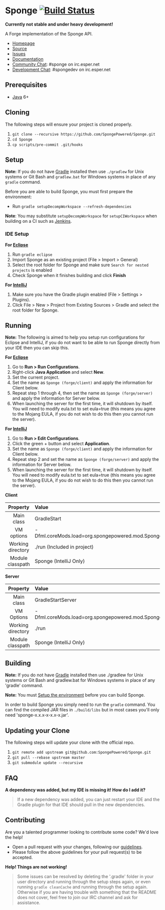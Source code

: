 Sponge [![Build Status](https://travis-ci.org/SpongePowered/Sponge.svg?branch=master)](https://travis-ci.org/SpongePowered/Sponge)
=============

**Currently not stable and under heavy development!**

A Forge implementation of the Sponge API.

* [Homepage]
* [Source]
* [Issues]
* [Documentation]
* [Community Chat]: #sponge on irc.esper.net
* [Development Chat]: #spongedev on irc.esper.net

## Prerequisites
* [Java] 6+

## Cloning
The following steps will ensure your project is cloned properly.

1. `git clone --recursive https://github.com/SpongePowered/Sponge.git`
2. `cd Sponge`
3. `cp scripts/pre-commit .git/hooks`

## Setup
__Note:__ If you do not have [Gradle] installed then use `./gradlew` for Unix systems or Git Bash and `gradlew.bat` for Windows systems in place of any `gradle` command.

Before you are able to build Sponge, you must first prepare the environment:

  - Run `gradle setupDecompWorkspace --refresh-dependencies`

**Note**: You may substitute `setupDecompWorkspace` for `setupCIWorkspace` when building on a CI such as [Jenkins].

### IDE Setup
__For [Eclipse]__
  1. Run `gradle eclipse`
  2. Import Sponge as an existing project (File > Import > General)
  3. Select the root folder for Sponge and make sure `Search for nested projects` is enabled
  4. Check Sponge when it finishes building and click **Finish**

__For [IntelliJ]__
  1. Make sure you have the Gradle plugin enabled (File > Settings > Plugins).  
  2. Click File > New > Project from Existing Sources > Gradle and select the root folder for Sponge.

## Running
__Note:__ The following is aimed to help you setup run configurations for Eclipse and IntelliJ, if you do not want to be able to run Sponge directly from your IDE then you can skip this.

__For [Eclipse]__ 
  1. Go to **Run > Run Configurations**.
  2. Right-click **Java Application** and select **New**.
  3. Set the current project.
  4. Set the name as `Sponge (forge/client)` and apply the information for Client below.
  5. Repeat step 1 through 4, then set the name as `Sponge (forge/server)` and apply the information for Server below.
  6. When launching the server for the first time, it will shutdown by itself. You will need to modify eula.txt to set eula=true (this means you agree to the Mojang EULA, if you do not wish to do this then you cannot run the server).


__For [IntelliJ]__
  1. Go to **Run > Edit Configurations**.
  2. Click the green + button and select **Application**.
  3. Set the name as `Sponge (forge/client)` and apply the information for Client below.
  4. Repeat step 2 and set the name as `Sponge (forge/server)` and apply the information for Server below.
  5. When launching the server for the first time, it will shutdown by itself. You will need to modify eula.txt to set eula=true (this means you agree to the Mojang EULA, if you do not wish to do this then you cannot run the server).

__Client__

|     Property      | Value                                     |
|:-----------------:|:------------------------------------------|
|    Main class     | GradleStart                               |
|    VM options     | -Dfml.coreMods.load=org.spongepowered.mod.SpongeCoremod |
| Working directory | ./run (Included in project)               |
| Module classpath  | Sponge (IntelliJ Only)                    |

__Server__

|     Property      | Value                              |
|:-----------------:|:-----------------------------------|
|    Main class     | GradleStartServer                  |
|    VM Options     | -Dfml.coreMods.load=org.spongepowered.mod.SpongeCoremod |
| Working directory | ./run                              |
| Module classpath  | Sponge (IntelliJ Only)             |


## Building
__Note:__ If you do not have [Gradle] installed then use ./gradlew for Unix systems or Git Bash and gradlew.bat for Windows systems in place of any 'gradle' command.

__Note:__ You must [Setup the environment](#setup) before you can build Sponge.

In order to build Sponge you simply need to run the `gradle` command. You can find the compiled JAR files in `./build/libs` but in most cases
you'll only need 'sponge-x.x.x-x-x.x-x.jar'.

## Updating your Clone
The following steps will update your clone with the official repo.

1. `git remote add upstream git@github.com:SpongePowered/Sponge.git`
2. `git pull --rebase upstream master`
3. `git submodule update --recursive`

## FAQ
__A dependency was added, but my IDE is missing it! How do I add it?__
>If a new dependency was added, you can just restart your IDE and the Gradle plugin for that IDE should pull in the new dependencies.

## Contributing
Are you a talented programmer looking to contribute some code? We'd love the help!
* Open a pull request with your changes, following our [guidelines](CONTRIBUTING.md).
* Please follow the above guidelines for your pull request(s) to be accepted.

__Help! Things are not working!__
>Some issues can be resolved by deleting the '.gradle' folder in your user directory and running through the setup steps again, or even running `gradle cleanCache` and running through the setup again. Otherwise if you are having trouble with something that the README does not cover, feel free to join our IRC channel and ask for assistance.

[Eclipse]: https://eclipse.org/
[Gradle]: https://gradle.org/
[Homepage]: https://spongepowered.org/
[IntelliJ]: https://www.jetbrains.com/idea/
[Issues]: https://github.com/SpongePowered/Sponge/issues
[Documentation]: https://docs.spongepowered.org/
[Java]: https://java.oracle.com/
[Source]: https://github.com/SpongePowered/Sponge/
[MIT License]: https://www.tldrlegal.com/license/mit-license
[Community Chat]: https://webchat.esper.net/?channels=sponge
[Development Chat]: https://webchat.esper.net/?channels=spongedev
[Jenkins]: https://jenkins-ci.org/
